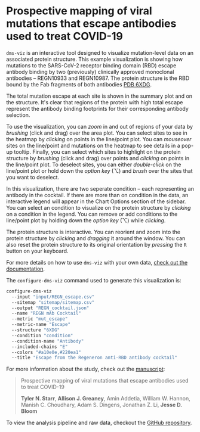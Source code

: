 # Prospective mapping of viral mutations that escape antibodies used to treat COVID-19

`dms-viz` is an interactive tool designed to visualize mutation-level data on an associated protein structure. This example visualization is showing how mutations to the SARS-CoV-2 receptor binding domain (RBD) escape antibody binding by two (previously) clinically approved monoclonal antibodies – REGN10933 and REGN10987. The protein structure is the RBD bound by the Fab fragments of both antibodies [PDB 6XDG](https://www.rcsb.org/structure/6XDG).

The total mutation escape at each site is shown in the summary plot and on the structure. It's clear that regions of the protein with high total escape represent the antibody binding footprints for their corresponding antibody selection.

To use the visualization, you can *zoom* in and out of regions of your data by *brushing* (click and drag) over the area plot. You can select sites to see in the heatmap by *clicking* on points in the line/point plot. You can *mouseover* sites on the line/point and mutations on the heatmap to see details in a pop-up tooltip. Finally, you can select which sites to highlight on the protein structure by *brushing* (click and drag) over points and *clicking* on points in the line/point plot. To deselect sites, you can either *double-click* on the line/point plot or hold down the *option key* (⌥) and *brush* over the sites that you want to deselect.

In this visualization, there are two seperate condition – each representing an antibody in the cocktail. If there are more than on condition in the data, an interactive legend will appear in the Chart Options section of the sidebar. You can select an condition to visualize on the protein structure by *clicking* on a condition in the legend. You can remove or add conditions to the line/point plot by holding down the *option key* (⌥) while *clicking*.

The protein structure is interactive. You can reorient and zoom into the protein structure by *clicking* and *dragging* it around the window. You can also reset the protein structure to its original orientation by *pressing* the `R` button on your keyboard.

For more details on how to use `dms-viz` with your own data, [check out the documentation](https://dms-viz.github.io/dms-viz-docs/).

The `configure-dms-viz` command used to generate this visualization is:

```bash
configure-dms-viz 
  --input "input/REGN_escape.csv" 
  --sitemap "sitemap/sitemap.csv" 
  --output "REGN_cocktail.json" 
  --name "REGN mAb Cocktail" 
  --metric "mut_escape" 
  --metric-name "Escape" 
  --structure "6XDG" 
  --condition "condition" 
  --condition-name "Antibody" 
  --included-chains "E" 
  --colors "#a10e0e,#220ea1" 
  --title "Escape from the Regeneron anti-RBD antibody cocktail"
```

For more information about the study, check out the [manuscript](https://science.sciencemag.org/content/early/2021/01/22/science.abf9302):
> Prospective mapping of viral mutations that escape antibodies used to treat COVID-19
>
> **Tyler N. Starr**, **Allison J. Greaney**, Amin Addetia, William W. Hannon, Manish C. Choudhary, Adam S. Dingens, Jonathan Z. Li, **Jesse D. Bloom**

To view the analysis pipeline and raw data, checkout the [GitHub repository](https://github.com/jbloomlab/SARS-CoV-2-RBD_MAP_clinical_Abs/blob/main/).
